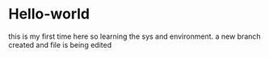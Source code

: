 # Hello-world

this is my first time here so learning the sys and environment.
a new branch created and file is being edited
